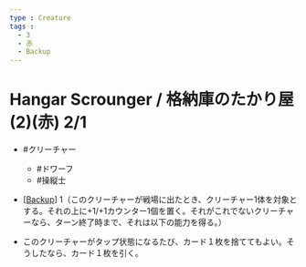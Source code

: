 ```yaml
---
type : Creature
tags : 
  - 3
  - 赤
  - Backup
---
```

# Hangar Scrounger / 格納庫のたかり屋 (2)(赤) 2/1

* #クリーチャー
  * #ドワーフ
  * #操縦士

* [[Backup]] 1（このクリーチャーが戦場に出たとき、クリーチャー1体を対象とする。それの上に+1/+1カウンター1個を置く。それがこれでないクリーチャーなら、ターン終了時まで、それは以下の能力を得る。）
* このクリーチャーがタップ状態になるたび、カード１枚を捨ててもよい。そうしたなら、カード１枚を引く。

[//begin]: # "Autogenerated link references for markdown compatibility"
[Backup]: ../../KeywordAbilities/Backup.md "Backup(N) / 賛助(N)"
[//end]: # "Autogenerated link references"
